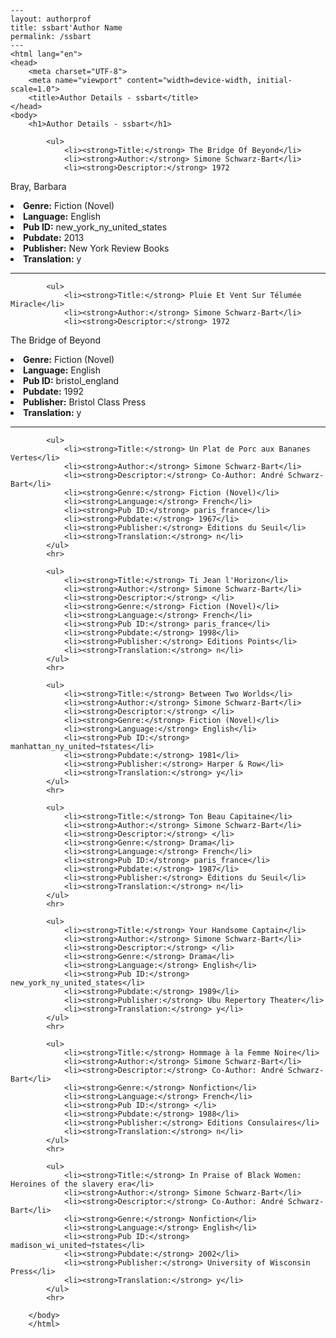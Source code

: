 
    ---
    layout: authorprof
    title: ssbart'Author Name 
    permalink: /ssbart
    ---
    <html lang="en">
    <head>
        <meta charset="UTF-8">
        <meta name="viewport" content="width=device-width, initial-scale=1.0">
        <title>Author Details - ssbart</title>
    </head>
    <body>
        <h1>Author Details - ssbart</h1>
        
            <ul>
                <li><strong>Title:</strong> The Bridge Of Beyond</li>
                <li><strong>Author:</strong> Simone Schwarz-Bart</li>
                <li><strong>Descriptor:</strong> 1972
Bray, Barbara</li>
                <li><strong>Genre:</strong> Fiction (Novel)</li>
                <li><strong>Language:</strong> English</li>
                <li><strong>Pub ID:</strong> new_york_ny_united_states</li>
                <li><strong>Pubdate:</strong> 2013</li>
                <li><strong>Publisher:</strong> New York Review Books</li>
                <li><strong>Translation:</strong> y</li>
            </ul>
            <hr>
            
            <ul>
                <li><strong>Title:</strong> Pluie Et Vent Sur Télumée Miracle</li>
                <li><strong>Author:</strong> Simone Schwarz-Bart</li>
                <li><strong>Descriptor:</strong> 1972
The Bridge of Beyond</li>
                <li><strong>Genre:</strong> Fiction (Novel)</li>
                <li><strong>Language:</strong> English</li>
                <li><strong>Pub ID:</strong> bristol_england</li>
                <li><strong>Pubdate:</strong> 1992</li>
                <li><strong>Publisher:</strong> Bristol Class Press</li>
                <li><strong>Translation:</strong> y</li>
            </ul>
            <hr>
            
            <ul>
                <li><strong>Title:</strong> Un Plat de Porc aux Bananes Vertes</li>
                <li><strong>Author:</strong> Simone Schwarz-Bart</li>
                <li><strong>Descriptor:</strong> Co-Author: André Schwarz-Bart</li>
                <li><strong>Genre:</strong> Fiction (Novel)</li>
                <li><strong>Language:</strong> French</li>
                <li><strong>Pub ID:</strong> paris_france</li>
                <li><strong>Pubdate:</strong> 1967</li>
                <li><strong>Publisher:</strong> Éditions du Seuil</li>
                <li><strong>Translation:</strong> n</li>
            </ul>
            <hr>
            
            <ul>
                <li><strong>Title:</strong> Ti Jean l'Horizon</li>
                <li><strong>Author:</strong> Simone Schwarz-Bart</li>
                <li><strong>Descriptor:</strong> </li>
                <li><strong>Genre:</strong> Fiction (Novel)</li>
                <li><strong>Language:</strong> French</li>
                <li><strong>Pub ID:</strong> paris_france</li>
                <li><strong>Pubdate:</strong> 1998</li>
                <li><strong>Publisher:</strong> Editions Points</li>
                <li><strong>Translation:</strong> n</li>
            </ul>
            <hr>
            
            <ul>
                <li><strong>Title:</strong> Between Two Worlds</li>
                <li><strong>Author:</strong> Simone Schwarz-Bart</li>
                <li><strong>Descriptor:</strong> </li>
                <li><strong>Genre:</strong> Fiction (Novel)</li>
                <li><strong>Language:</strong> English</li>
                <li><strong>Pub ID:</strong> manhattan_ny_united¬†states</li>
                <li><strong>Pubdate:</strong> 1981</li>
                <li><strong>Publisher:</strong> Harper & Row</li>
                <li><strong>Translation:</strong> y</li>
            </ul>
            <hr>
            
            <ul>
                <li><strong>Title:</strong> Ton Beau Capitaine</li>
                <li><strong>Author:</strong> Simone Schwarz-Bart</li>
                <li><strong>Descriptor:</strong> </li>
                <li><strong>Genre:</strong> Drama</li>
                <li><strong>Language:</strong> French</li>
                <li><strong>Pub ID:</strong> paris_france</li>
                <li><strong>Pubdate:</strong> 1987</li>
                <li><strong>Publisher:</strong> Éditions du Seuil</li>
                <li><strong>Translation:</strong> n</li>
            </ul>
            <hr>
            
            <ul>
                <li><strong>Title:</strong> Your Handsome Captain</li>
                <li><strong>Author:</strong> Simone Schwarz-Bart</li>
                <li><strong>Descriptor:</strong> </li>
                <li><strong>Genre:</strong> Drama</li>
                <li><strong>Language:</strong> English</li>
                <li><strong>Pub ID:</strong> new_york_ny_united_states</li>
                <li><strong>Pubdate:</strong> 1989</li>
                <li><strong>Publisher:</strong> Ubu Repertory Theater</li>
                <li><strong>Translation:</strong> y</li>
            </ul>
            <hr>
            
            <ul>
                <li><strong>Title:</strong> Hommage à la Femme Noire</li>
                <li><strong>Author:</strong> Simone Schwarz-Bart</li>
                <li><strong>Descriptor:</strong> Co-Author: André Schwarz-Bart</li>
                <li><strong>Genre:</strong> Nonfiction</li>
                <li><strong>Language:</strong> French</li>
                <li><strong>Pub ID:</strong> </li>
                <li><strong>Pubdate:</strong> 1988</li>
                <li><strong>Publisher:</strong> Editions Consulaires</li>
                <li><strong>Translation:</strong> n</li>
            </ul>
            <hr>
            
            <ul>
                <li><strong>Title:</strong> In Praise of Black Women: Heroines of the slavery era</li>
                <li><strong>Author:</strong> Simone Schwarz-Bart</li>
                <li><strong>Descriptor:</strong> Co-Author: André Schwarz-Bart</li>
                <li><strong>Genre:</strong> Nonfiction</li>
                <li><strong>Language:</strong> English</li>
                <li><strong>Pub ID:</strong> madison_wi_united¬†states</li>
                <li><strong>Pubdate:</strong> 2002</li>
                <li><strong>Publisher:</strong> University of Wisconsin Press</li>
                <li><strong>Translation:</strong> y</li>
            </ul>
            <hr>
            
        </body>
        </html>
        